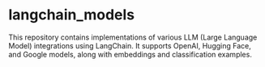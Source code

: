 # langchain_models


This repository contains implementations of various LLM (Large Language Model) integrations using LangChain. It supports OpenAI, Hugging Face, and Google models, along with embeddings and classification examples.

 
